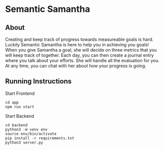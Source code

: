 # Semantic Samantha

## About
Creating and keep track of progress towards measureable goals is hard.
Luckily Semantic Samantha is here to help you in achieving you goals!
When you give Samantha a goal, she will decide on three metrics that you will keep track of together.
Each day, you can then create a journal entry where you talk about your efforts.
She will handle all the evaluation for you.
At any time, you can chat with her about how your progress is going.

## Running Instructions

Start Frontend
```shell
cd app
npm run start
```

Start Backend
```shell
cd backend
python3 -m venv env
source env/bin/activate
pip install -r requirements.txt
python3 server.py
```
